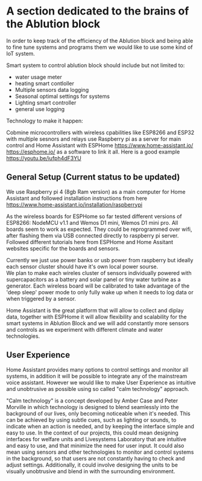 # A section dedicated to the brains of the Ablution block

In order to keep track of the efficiency of the Ablution block and being able to fine tune systems and programs them we would like to use some kind of IoT system. 

Smart system to control ablution block should include but not limited to:  

* water usage meter 
* heating smart contloller
* Multiple sensors data logging
* Seasonal optimal settings for systems
* Lighting smart controller
* general use logging

Technology to make it happen: 

Cobmine microcontrollers with wireless cpabilities like ESP8266 and ESP32 with multiple sesnors and relays use Raspberry pi as a server for main control and Home Assistant with ESPHome https://www.home-assistant.io/  https://esphome.io/ as a software to link it all. Here is a good example https://youtu.be/iufph4dF3YU


## General Setup (Current status to be updated)

We use Raspberry pi 4 (8gb Ram version) as a main computer for Home Assistant and followed installation instructions from here https://www.home-assistant.io/installation/raspberrypi 

As the wireless boards for ESPHome so far tested different versions of ESP8266: NodeMCU v1.1 and Wemos D1 mini, Wemos D1 mini pro. All boards seem to work as expected. They could be reprogrammed over wifi, after flashing them via USB connected directly to raspberry pi server. Followed different tutorials here from ESPHome and Home Assitant websites specific for the boards and sensors. 

Currently we just use power banks or usb power from raspberry but ideally each sensor cluster should have it's own local power sourse.  
We plan to make each wireles cluster of sensors individually powered with supercapacitors as a battery and solar panel or tiny water turbine as a generator. Each wireless board will be calibrated to take advantage of the 'deep sleep' power mode to only fully wake up when it needs to log data or when triggered by a sensor. 

Home Assistant is the great platform that will allow to collect and diplay data, together with ESPHome it will allow flexibility and scalability for the smart systems in Ablution Block and we will add constantly more sensors and controls as we experiment with different climate and water technologies.  

## User Experience 

Home Assistant provides many options to control settings and monitor all systems, in addition it will be possible to integrate any of the mainstream voice assistant. However we would like to make User Experience as intuitive and unobtrusive as possible using so called "calm technology" approach. 

"Calm technology" is a concept developed by Amber Case and Peter Morville in which technology is designed to blend seamlessly into the background of our lives, only becoming noticeable when it's needed. This can be achieved by using subtle cues, such as lighting or sounds, to indicate when an action is needed, and by keeping the interface simple and easy to use. In the context of our projects, this could mean designing interfaces for welfare units and Livesystems Laboratory that are intuitive and easy to use, and that minimize the need for user input. It could also mean using sensors and other technologies to monitor and control systems in the background, so that users are not constantly having to check and adjust settings. Additionally, it could involve designing the units to be visually unobtrusive and blend in with the surrounding environment.





